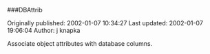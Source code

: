 ###DBAttrib

Originally published: 2002-01-07 10:34:27
Last updated: 2002-01-07 19:06:04
Author: j knapka

Associate object attributes with database columns.